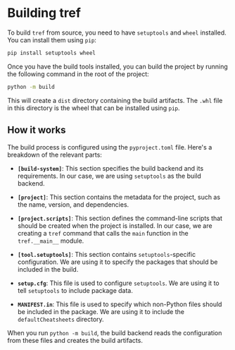 # Building tref

To build `tref` from source, you need to have `setuptools` and `wheel` installed. You can install them using `pip`:

```bash
pip install setuptools wheel
```

Once you have the build tools installed, you can build the project by running the following command in the root of the project:

```bash
python -m build
```

This will create a `dist` directory containing the build artifacts. The `.whl` file in this directory is the wheel that can be installed using `pip`.

## How it works

The build process is configured using the `pyproject.toml` file. Here's a breakdown of the relevant parts:

*   **`[build-system]`**: This section specifies the build backend and its requirements. In our case, we are using `setuptools` as the build backend.

*   **`[project]`**: This section contains the metadata for the project, such as the name, version, and dependencies.

*   **`[project.scripts]`**: This section defines the command-line scripts that should be created when the project is installed. In our case, we are creating a `tref` command that calls the `main` function in the `tref.__main__` module.

*   **`[tool.setuptools]`**: This section contains `setuptools`-specific configuration. We are using it to specify the packages that should be included in the build.

*   **`setup.cfg`**: This file is used to configure `setuptools`. We are using it to tell `setuptools` to include package data.

*   **`MANIFEST.in`**: This file is used to specify which non-Python files should be included in the package. We are using it to include the `defaultCheatsheets` directory.

When you run `python -m build`, the build backend reads the configuration from these files and creates the build artifacts.
